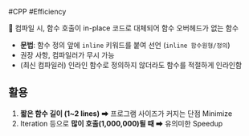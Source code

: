#CPP #Efficiency

📌 컴파일 시, 함수 호출이 in-place 코드로 대체되어 함수 오버헤드가 없는 함수
- **문법**: 함수 정의 앞에 `inline` 키워드를 붙여 선언 (`inline 함수원형/정의`) 
- 권장 사항, 컴파일러가 무시 가능
- (최신 컴파일러) 인라인 함수로 정의하지 않더라도 함수를 적절하게 인라인함

## 활용 
1. **짧은 함수 길이 (1~2 lines)** ➡ 프로그램 사이즈가 커지는 단점 Minimize
2. Iteration 등으로 **많이 호출(1,000,000)될 때** ➡ 유의미한 Speedup